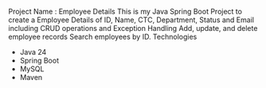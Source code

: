 Project Name : Employee Details
This is my Java Spring Boot Project to create a Employee Details of ID, Name, CTC, Department, Status and Email including CRUD operations and Exception Handling
Add, update, and delete employee records
Search employees by ID.
Technologies
- Java 24
- Spring Boot
- MySQL
- Maven
